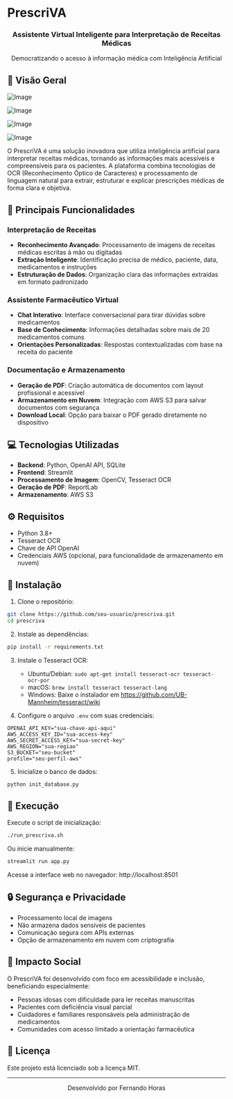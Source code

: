 # PrescriVA

<div align="center">
  <h3>Assistente Virtual Inteligente para Interpretação de Receitas Médicas</h3>
  <p>Democratizando o acesso à informação médica com Inteligência Artificial</p>
</div>

## 🌟 Visão Geral

![Image](https://github.com/user-attachments/assets/6cef3aa4-6f64-453d-adbd-7ca8714b8d00)

![Image](https://github.com/user-attachments/assets/9cc5d1ea-3402-4efe-9b08-9768fdcdc7b4)

![Image](https://github.com/user-attachments/assets/5c5e7128-1093-468c-b399-5d83f572f021)

![Image](https://github.com/user-attachments/assets/983964f3-2d22-4f1f-bd52-8ca8406e30ef)



O PrescriVA é uma solução inovadora que utiliza inteligência artificial para interpretar receitas médicas, tornando as informações mais acessíveis e compreensíveis para os pacientes. A plataforma combina tecnologias de OCR (Reconhecimento Óptico de Caracteres) e processamento de linguagem natural para extrair, estruturar e explicar prescrições médicas de forma clara e objetiva.

## 🚀 Principais Funcionalidades

### Interpretação de Receitas
- **Reconhecimento Avançado**: Processamento de imagens de receitas médicas escritas à mão ou digitadas
- **Extração Inteligente**: Identificação precisa de médico, paciente, data, medicamentos e instruções
- **Estruturação de Dados**: Organização clara das informações extraídas em formato padronizado

### Assistente Farmacêutico Virtual
- **Chat Interativo**: Interface conversacional para tirar dúvidas sobre medicamentos
- **Base de Conhecimento**: Informações detalhadas sobre mais de 20 medicamentos comuns
- **Orientações Personalizadas**: Respostas contextualizadas com base na receita do paciente

### Documentação e Armazenamento
- **Geração de PDF**: Criação automática de documentos com layout profissional e acessível
- **Armazenamento em Nuvem**: Integração com AWS S3 para salvar documentos com segurança
- **Download Local**: Opção para baixar o PDF gerado diretamente no dispositivo

## 💻 Tecnologias Utilizadas

- **Backend**: Python, OpenAI API, SQLite
- **Frontend**: Streamlit
- **Processamento de Imagem**: OpenCV, Tesseract OCR
- **Geração de PDF**: ReportLab
- **Armazenamento**: AWS S3

## ⚙️ Requisitos

- Python 3.8+
- Tesseract OCR
- Chave de API OpenAI
- Credenciais AWS (opcional, para funcionalidade de armazenamento em nuvem)

## 🔧 Instalação

1. Clone o repositório:
```bash
git clone https://github.com/seu-usuario/prescriva.git
cd prescriva
```

2. Instale as dependências:
```bash
pip install -r requirements.txt
```

3. Instale o Tesseract OCR:
   - Ubuntu/Debian: `sudo apt-get install tesseract-ocr tesseract-ocr-por`
   - macOS: `brew install tesseract tesseract-lang`
   - Windows: Baixe o instalador em https://github.com/UB-Mannheim/tesseract/wiki

4. Configure o arquivo `.env` com suas credenciais:
```
OPENAI_API_KEY="sua-chave-api-aqui"
AWS_ACCESS_KEY_ID="sua-access-key"
AWS_SECRET_ACCESS_KEY="sua-secret-key"
AWS_REGION="sua-regiao"
S3_BUCKET="seu-bucket"
profile="seu-perfil-aws"
```

5. Inicialize o banco de dados:
```bash
python init_database.py
```

## 🚀 Execução

Execute o script de inicialização:
```bash
./run_prescriva.sh
```

Ou inicie manualmente:
```bash
streamlit run app.py
```

Acesse a interface web no navegador: http://localhost:8501

## 🔒 Segurança e Privacidade

- Processamento local de imagens
- Não armazena dados sensíveis de pacientes
- Comunicação segura com APIs externas
- Opção de armazenamento em nuvem com criptografia

## 👥 Impacto Social

O PrescriVA foi desenvolvido com foco em acessibilidade e inclusão, beneficiando especialmente:

- Pessoas idosas com dificuldade para ler receitas manuscritas
- Pacientes com deficiência visual parcial
- Cuidadores e familiares responsáveis pela administração de medicamentos
- Comunidades com acesso limitado a orientação farmacêutica

## 📄 Licença

Este projeto está licenciado sob a licença MIT.

---

<div align="center">
  <p>Desenvolvido por Fernando Horas</p>
</div>
